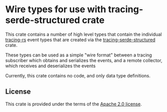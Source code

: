 # Wire types for use with tracing-serde-structured crate

This crate contains a number of high level types that contain the individual
[tracing-rs] event types that are created via the [tracing-serde-structured]
crate.

These types can be used as a simple "wire format" between a tracing subscriber
which obtains and serializes the events, and a remote collector, which receives
and deserializes the events

[tracing-rs]: https://tracing.rs
[tracing-serde-structured]: https://github.com/jamesmunns/tracing-serde-structured

Currently, this crate contains no code, and only data type definitions.

## License

This crate is provided under the terms of the [Apache 2.0 license].

[Apache 2.0 license]: ./LICENSE
